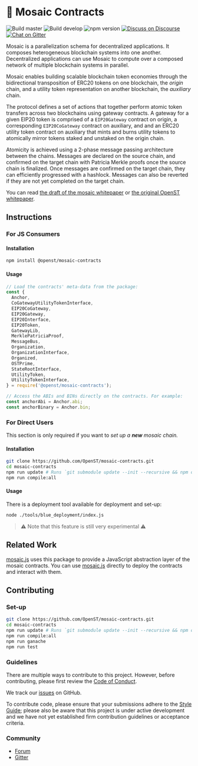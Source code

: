 # 💠 Mosaic Contracts

![Build master](https://img.shields.io/travis/OpenST/mosaic-contracts/master.svg?label=build%20master&style=flat)
![Build develop](https://img.shields.io/travis/OpenST/mosaic-contracts/develop.svg?label=build%20develop&style=flat)
![npm version](https://img.shields.io/npm/v/@openst/mosaic-contracts.svg?style=flat)
[![Discuss on Discourse](https://img.shields.io/discourse/https/discuss.openst.org/topics.svg?style=flat)][discourse]
[![Chat on Gitter](https://img.shields.io/gitter/room/OpenSTFoundation/SimpleToken.svg?style=flat)][gitter]

Mosaic is a parallelization schema for decentralized applications.
It composes heterogeneous blockchain systems into one another.
Decentralized applications can use Mosaic to compute over a composed network of multiple blockchain systems in parallel.

Mosaic enables building scalable blockchain token economies through the bidirectional transposition of ERC20 tokens on one blockchain, the *origin* chain, and a utility token representation on another blockchain, the *auxiliary* chain.

The protocol defines a set of actions that together perform atomic token transfers across two blockchains using gateway contracts. A gateway for a given EIP20 token is comprised of a `EIP20Gateway` contract on origin, a corresponding `EIP20CoGateway` contract on auxiliary, and and an ERC20 utility token contract on auxiliary that mints and burns utility tokens to atomically mirror tokens staked and unstaked on the origin chain.

Atomicity is achieved using a 2-phase message passing architecture between the chains. Messages are declared on the source chain, and confirmed on the target chain with Patricia Merkle proofs once the source chain is finalized. Once messages are confirmed on the target chain, they can efficiently progressed with a hashlock.
Messages can also be reverted if they are not yet completed on the target chain.

You can read [the draft of the mosaic whitepaper][mosaic whitepaper] or [the original OpenST whitepaper][openst whitepaper].

## Instructions

### For JS Consumers

#### Installation

```bash
npm install @openst/mosaic-contracts
```

#### Usage

```js
// Load the contracts' meta-data from the package:
const {
  Anchor,
  CoGatewayUtilityTokenInterface,
  EIP20CoGateway,
  EIP20Gateway,
  EIP20Interface,
  EIP20Token,
  GatewayLib,
  MerklePatriciaProof,
  MessageBus,
  Organization,
  OrganizationInterface,
  Organized,
  OSTPrime,
  StateRootInterface,
  UtilityToken,
  UtilityTokenInterface,
} = require('@openst/mosaic-contracts');

// Access the ABIs and BINs directly on the contracts. For example:
const anchorAbi = Anchor.abi;
const anchorBinary = Anchor.bin;
```

### For Direct Users

This section is only required if you want to *set up a **new** mosaic chain.*

#### Installation

```bash
git clone https://github.com/OpenST/mosaic-contracts.git
cd mosaic-contracts
npm run update # Runs `git submodule update --init --recursive && npm ci`
npm run compile:all
```

#### Usage

There is a deployment tool available for deployment and set-up:

```bash
node ./tools/blue_deployment/index.js
```

> ⚠️ Note that this feature is still very experimental ⚠️

## Related Work

[mosaic.js] uses this package to provide a JavaScript abstraction layer of the mosaic contracts.
You can use [mosaic.js] directly to deploy the contracts and interact with them.

## Contributing

### Set-up

```bash
git clone https://github.com/OpenST/mosaic-contracts.git
cd mosaic-contracts
npm run update # Runs `git submodule update --init --recursive && npm ci`
npm run compile:all
npm run ganache
npm run test
```

### Guidelines

There are multiple ways to contribute to this project. However, before contributing, please first review the [Code of Conduct].

We track our [issues] on GitHub.

To contribute code, please ensure that your submissions adhere to the [Style Guide]; please also be aware that this project is under active development and we have not yet established firm contribution guidelines or acceptance criteria.

### Community

* [Forum][discourse]
* [Gitter]

[code of conduct]: https://github.com/OpenSTFoundation/mosaic-contracts/blob/develop/CODE_OF_CONDUCT.md
[discourse]: https://discuss.openst.org/
[gitter]: https://gitter.im/OpenSTFoundation/SimpleToken
[issues]: https://github.com/OpenST/mosaic-contracts/issues
[mosaic.js]: https://github.com/OpenST/mosaic.js
[mosaic whitepaper]: https://github.com/OpenST/mosaic-contracts/blob/develop/docs/mosaicv0.pdf
[openst whitepaper]: https://drive.google.com/file/d/0Bwgf8QuAEOb7Z2xIeUlLd21DSjQ/view
[style guide]: https://github.com/OpenST/mosaic-contracts/blob/develop/SOLIDITY_STYLE_GUIDE.md
